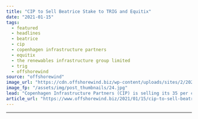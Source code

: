 ```yaml
---
title: "CIP to Sell Beatrice Stake to TRIG and Equitix"
date: "2021-01-15"
tags: 
  - featured
  - headlines
  - beatrice
  - cip
  - copenhagen infrastructure partners
  - equitix
  - the renewables infrastructure group limited
  - trig
  - offshorewind
source: "offshorewind"
image_url: "https://cdn.offshorewind.biz/wp-content/uploads/sites/2/2021/01/15092004/sse.jpg"
image_fp: "/assets/img/post_thumbnails/24.jpg"
lead: "Copenhagen Infrastructure Partners (CIP) is selling its 35 per cent stake in the 588"
article_url: "https://www.offshorewind.biz/2021/01/15/cip-to-sell-beatrice-stake-to-trig-and-equitix/"
---
```


---
